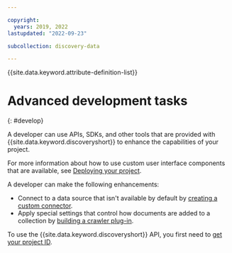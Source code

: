 ```yaml
---

copyright:
  years: 2019, 2022
lastupdated: "2022-09-23"

subcollection: discovery-data

---
```


{{site.data.keyword.attribute-definition-list}}

# Advanced development tasks
{: #develop}

A developer can use APIs, SDKs, and other tools that are provided with {{site.data.keyword.discoveryshort}} to enhance the capabilities of your project.

For more information about how to use custom user interface components that are available, see [Deploying your project](/docs/discovery-data?topic=discovery-data-deploy).

A developer can make the following enhancements:

- Connect to a data source that isn't available by default by [creating a custom connector](/docs/discovery-data?topic=discovery-data-build-connector).
- Apply special settings that control how documents are added to a collection by [building a crawler plug-in](/docs/discovery-data?topic=discovery-data-crawler-plugin-build).

To use the {{site.data.keyword.discoveryshort}} API, you first need to [get your project ID](/docs/discovery-data?topic=discovery-data-api-use).